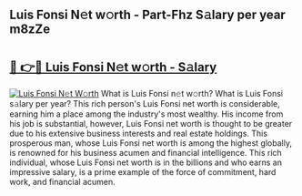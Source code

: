 ## Luis Fonsi N𝚎t w𝚘rth - Part-Fhz S𝚊lary per year m8zZe

# <h2><a href="http://gc3x9oy.nevu.top/?p=Luis+Fonsi">🔗 👉🔴 Luis Fonsi N𝚎t w𝚘rth - S𝚊lary</a></h2>

[![Luis Fonsi N𝚎t W𝚘rth](https://i.imgur.com/Oavwk0R.jpeg)](http://gc3x9oy.nevu.top/?p=Luis+Fonsi)
What is Luis Fonsi n𝚎t w𝚘rth? What is Luis Fonsi s𝚊lary per year?
This rich person's Luis Fonsi net worth is considerable, earning him a place among the industry's most wealthy. His income from his job is substantial, however, Luis Fonsi net worth is thought to be greater due to his extensive business interests and real estate holdings. This prosperous man, whose Luis Fonsi net worth is among the highest globally, is renowned for his business acumen and financial intelligence. This rich individual, whose Luis Fonsi net worth is in the billions and who earns an impressive salary, is a prime example of the force of commitment, hard work, and financial acumen.
